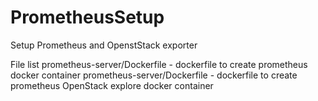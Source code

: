 # PrometheusSetup
Setup Prometheus and OpenstStack exporter

File list
prometheus-server/Dockerfile -  dockerfile to create prometheus docker container
prometheus-server/Dockerfile -  dockerfile to create prometheus OpenStack explore docker container
